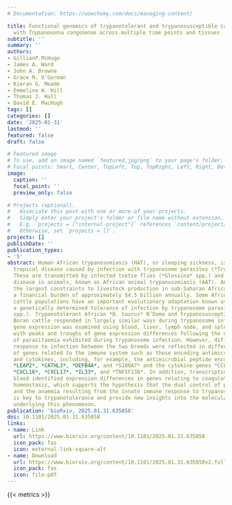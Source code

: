 ```yaml
---
# Documentation: https://wowchemy.com/docs/managing-content/

title: Functional genomics of trypanotolerant and trypanosusceptible cattle infected
  with 𝘛𝘳𝘺𝘱𝘢𝘯𝘰𝘴𝘰𝘮𝘢 𝘤𝘰𝘯𝘨𝘰𝘭𝘦𝘯𝘴𝘦 across multiple time points and tissues
subtitle: ''
summary: ''
authors:
- GillianP.McHugo
- James A. Ward
- John A. Browne
- Grace M. O’Gorman
- Kieran G. Meade
- Emmeline W. Hill
- Thomas J. Hall
- David E. MacHugh
tags: []
categories: []
date: '2025-01-31'
lastmod: ''
featured: false
draft: false

# Featured image
# To use, add an image named `featured.jpg/png` to your page's folder.
# Focal points: Smart, Center, TopLeft, Top, TopRight, Left, Right, BottomLeft, Bottom, BottomRight.
image:
  caption: ''
  focal_point: ''
  preview_only: false

# Projects (optional).
#   Associate this post with one or more of your projects.
#   Simply enter your project's folder or file name without extension.
#   E.g. `projects = ["internal-project"]` references `content/project/deep-learning/index.md`.
#   Otherwise, set `projects = []`.
projects: []
publishDate: ''
publication_types:
- '5'
abstract: Human African trypanosomiasis (HAT), or sleeping sickness, is a neglected
  tropical disease caused by infection with trypanosome parasites (*Trypanosoma* spp.).
  These are transmitted by infected tsetse flies (*Glossina* spp.) and cause a similar
  disease in animals, known as African animal trypanosomiasis (AAT). AAT is one of
  the largest constraints to livestock production in sub-Saharan Africa and causes
  a financial burden of approximately $4.5 billion annually. Some African *Bos taurus*
  cattle populations have an important evolutionary adaptation known as trypanotolerance,
  a genetically determined tolerance of infection by trypanosome parasites (*Trypanosoma*
  spp.). Trypanotolerant African *B. taurus* N’Dama and trypanosusceptible *Bos indicus*
  Boran cattle responded in largely similar ways during trypanosome infection when
  gene expression was examined using blood, liver, lymph node, and spleen samples
  with peaks and troughs of gene expression differences following the cyclic pattern
  of parasitaemia exhibited during trypanosome infection. However, differences in
  response to infection between the two breeds were reflected in differential expression
  of genes related to the immune system such as those encoding antimicrobial peptides
  and cytokines, including, for example, the antimicrobial peptide encoding genes
  *LEAP2*, *CATHL3*, *DEFB4A*, and *S100A7* and the cytokine genes *CCL20*, *CXCL11*, *CXCL13*,
  *CXCL16*, *CXCL17*, *IL33*, and *TNFSF13B*. In addition, transcriptional profiling of peripheral
  blood identified expression differences in genes relating to coagulation and iron
  homeostasis, which supports the hypothesis that the dual control of parasitaemia
  and the anaemia resulting from the innate immune response to trypanosome parasites
  is key to trypanotolerance and provide new insights into the molecular mechanisms
  underlying this phenomenon.
publication: 'bioRxiv, 2025.01.31.635858'
doi: 10.1101/2025.01.31.635858
links:
- name: Link
  url: https://www.biorxiv.org/content/10.1101/2025.01.31.635858
  icon_pack: fas
  icon: external-link-square-alt
- name: Download
  url: https://www.biorxiv.org/content/10.1101/2025.01.31.635858v2.full.pdf
  icon_pack: fas
  icon: file-pdf
---
```


{{< metrics >}}